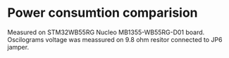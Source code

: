 # Power consumtion comparision
Measured on STM32WB55RG Nucleo MB1355-WB55RG-D01 board. Oscilograms voltage was meassured on 9.8 ohm resitor connected to JP6 jamper.